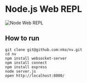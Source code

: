# Node.js Web REPL

![Node Web REPL](http://grab.by/grabs/aad84b77a34c3533e0c2ac67046e2a43.png)

## How to run

    git clone git@github.com:nko/nv.git
    cd nv
    npm install websocket-server
    npm install connect
    npm install express
    node server.js
    open http://localhost:8000/
